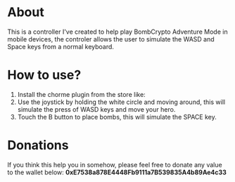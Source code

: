 # About
This is a controller I've created to help play BombCrypto Adventure Mode in mobile devices, the controler allows the user to simulate the WASD and Space keys from a normal keyboard.


# How to use?
1. Install the chorme plugin from the store like: 
2. Use the joystick by holding the white circle and moving around, this will simulate the press of WASD keys and move your hero.
2. Touch the B button to place bombs, this will simulate the SPACE key.


# Donations
If you think this help you in somehow, please feel free to donate any value to the wallet below:
**0xE7538a878E4448Fb9111a7B539835A4b89Ae4c33**
